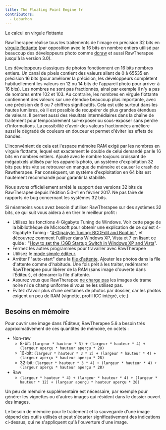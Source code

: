 ```yaml
---
title: The Floating Point Engine fr
contributors:
  - Lebarhon
---
```


<div class="pagetitle">

Le calcul en virgule flottante

</div>

RawTherapee réalise tous les traitements de l'image en précision 32 bits
en [virgule flottante](https://fr.wikipedia.org/wiki/Virgule_flottante)
(par opposition avec le 16 bits en nombre entiers utilisé par beaucoup
des développeurs photo comme
[dcraw](https://en.wikipedia.org/wiki/Dcraw) et aussi RawTherapee
jusqu'à la version 3.0).

Les développeurs classiques de photos fonctionnent en 16 bits nombres
entiers. Un canal de pixels contient des valeurs allant de 0 à 65535 en
précision 16 bits (pour améliorer la précision, les développeurs
complètent habituellement les valeurs en 12 ou 14 bits de l'appareil
photo pour arriver à 16 bits). Les nombres ne sont pas fractionnés,
ainsi par exemple il n'y a pas de nombres entre 102 et 103. Au
contraire, les nombres en virgule flottante contiennent des valeurs sur
une étendue beaucoup plus importante, avec une précision de 6 ou 7
chiffres significatifs. Cela est utile surtout dans les hautes lumières,
où il est possible de récupérer de plus grandes étendues de valeurs. Il
permet aussi des résultats intermédiaires dans la chaîne de traitement
pour temporairement sur-exposer ou sous-exposer sans perdre
d'informations. La possibilité d'avoir des valeurs fractionnées améliore
aussi le dégradé de couleurs en douceur et permet d'éviter les effets de
bandes.

L'inconvénient de cela est l'espace mémoire RAM exigé par les nombres en
virgule flottante, lequel est exactement le double de celui demandé par
le 16 bits en nombres entiers. Ajouté avec le nombre toujours croissant
de mégapixels utilisés par les appareils photo, un système
d'exploitation 32 bits peu très vite se retrouver en manque de mémoire
et causer le crash de Rawtherapee. Par conséquent, un système
d'exploitation en 64 bits est hautement recommandé pour garantir la
stabilité.

Nous avons officiellement arrêté le support des versions 32 bits de
RawTherapee depuis l'édition 5.0-r1 en février 2017. Ne pas faire de
rapports de bug concernant les systèmes 32 bits.

Si néanmoins vous avez besoin d'utiliser RawTherapee sur des systèmes 32
bits, ce qui suit vous aidera à en tirer le meilleur profit :

- Utilisez les fonctions 4-Gigabyte Tuning de Windows. Voir cette page
  de la bibliothèque de Microsoft pour obtenir une explication de ce
  qu'est 4-Gigabyte Tuning : "[4-Gigabyte Tuning: BCDEdit and
  Boot.ini](http://msdn.microsoft.com/en-us/library/bb613473%28VS.85%29.aspx)",
  et découvrez comment l'utiliser dans Windows XP, Vista et 7 en lisant
  ce quide : "[How to set the /3GB Startup Switch in Windows XP and
  Vista](http://avatechsupport.blogspot.se/2008/03/how-to-set-3gb-startup-switch-in.html)".
- Fermez les autres programmes pour travailler avec RawTherapee
- Utilisez le [mode simple
  éditeur](Preferences/fr#Habitudes_de_travail.md).
- Arrêter l'"auto-start" dans la [file
  d'attente](The_Batch_Queue/fr.md). Ajouter les photos dans la
  file d'attente comme d'habitude. Une fois prêt à les traiter,
  redémarrer RawTherapee pour libérer de la RAM (sans image d'ouverte
  dans l’Éditeur), et démarrer la file d'attente.
- Assurez vous que RawTherapee [ne charge
  pas](Preferences/fr#Dossiers.md) les images de trame noire ni
  de champ uniforme si vous ne les utilisez pas.
- Evitez d'avoir plus d'une centaines de photos par dossier, car les
  photos exigent un peu de RAM (vignette, profil ICC intégré, etc.)

## Besoins en mémoire

Pour ouvrir une image dans l’Éditeur, RawTherapee 5.6 a besoin très
approximativement de ces quantités de mémoire, en octets :

- Non-raw
  - 8-bit:
    `(largeur * hauteur * 3) + (largeur * hauteur * 4) + (largeur aperçu * hauteur aperçu * 28)`
  - 16-bit:
    `(largeur * hauteur * 3 * 2) + (largeur * hauteur * 4) + (largeur aperçu * hauteur aperçu * 28)`
  - 32-bit:
    `(largeur * hauteur * 3 * 4) + (largeur * hauteur * 4) + (largeur aperçu * hauteur aperçu * 28)`
- Raw
  - `(largeur * hauteur * 4) + (largeur * hauteur * 4) + (largeur * hauteur * 12) + (largeur aperçu * hauteur aperçu * 28)`

Un peu de mémoire supplémentaire est nécessaire, par exemple pour
générer les vignettes ou d'autres images qui résident dans le dossier
ouvert des images.

Le besoin de mémoire pour le traitement et la sauvegarde d'une image
dépend des outils utilisés et peut s'écarter significativement des
indications ci-dessus, qui ne s'appliquent qu'à l'ouverture d'une image.
